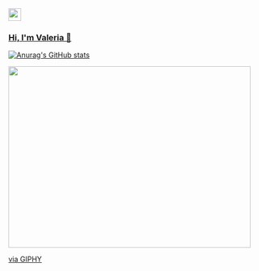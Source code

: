 <a href="https://www.linkedin.com/in/valeria-espinoza-/" target="_blank">
    <img src="https://www.vectorlogo.zone/logos/linkedin/linkedin-icon.svg" height="25" width="25">
    
### Hi, I'm Valeria 👋
    
![Anurag's GitHub stats](https://github-readme-stats.vercel.app/apiluvaleanuraghazra&show_icons=true&theme=gruvbox)

<img src="https://giphy.com/embed/NGoWuyvI9Tdny" width="480" height="360" frameBorder="0" class="giphy-embed" allowFullScreen></img>
    
<p><a href="https://giphy.com/gifs/spongebob-squarepants-burger-funny-NGoWuyvI9Tdny">via GIPHY</a></p>


<!--
**luvale/luvale** is a ✨ _special_ ✨ repository because its `README.md` (this file) appears on your GitHub profile.

Here are some ideas to get you started:

- 🔭 I’m currently working on ...
- 🌱 I’m currently learning ...
- 👯 I’m looking to collaborate on ...
- 🤔 I’m looking for help with ...
- 💬 Ask me about ...
- 📫 How to reach me: ...
- 😄 Pronouns: ...
- ⚡ Fun fact: ...
-->
